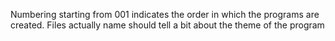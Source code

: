 Numbering starting from 001 indicates the order in which the programs are created. Files actually name should tell a bit about the theme of the program
